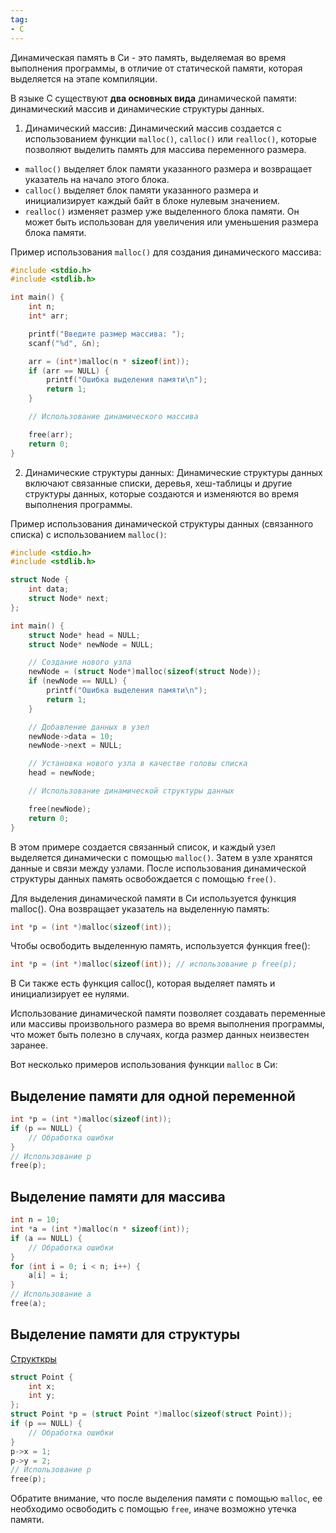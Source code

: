 ```yaml
---
tag:
- C
---
```

Динамическая память в Си - это память, выделяемая во время выполнения программы, в отличие от статической памяти, которая выделяется на этапе компиляции.

В языке C существуют **два основных вида** динамической памяти: динамический массив и динамические структуры данных.

1. Динамический массив: Динамический массив создается с использованием функции `malloc()`, `calloc()` или `realloc()`, которые позволяют выделить память для массива переменного размера.

- `malloc()` выделяет блок памяти указанного размера и возвращает указатель на начало этого блока.
- `calloc()` выделяет блок памяти указанного размера и инициализирует каждый байт в блоке нулевым значением.
- `realloc()` изменяет размер уже выделенного блока памяти. Он может быть использован для увеличения или уменьшения размера блока памяти.

Пример использования `malloc()` для создания динамического массива:

```c
#include <stdio.h>
#include <stdlib.h>

int main() {
    int n;
    int* arr;

    printf("Введите размер массива: ");
    scanf("%d", &n);

    arr = (int*)malloc(n * sizeof(int));
    if (arr == NULL) {
        printf("Ошибка выделения памяти\n");
        return 1;
    }

    // Использование динамического массива

    free(arr);
    return 0;
}
```

2. Динамические структуры данных: Динамические структуры данных включают связанные списки, деревья, хеш-таблицы и другие структуры данных, которые создаются и изменяются во время выполнения программы.

Пример использования динамической структуры данных (связанного списка) с использованием `malloc()`:

```c
#include <stdio.h>
#include <stdlib.h>

struct Node {
    int data;
    struct Node* next;
};

int main() {
    struct Node* head = NULL;
    struct Node* newNode = NULL;

    // Создание нового узла
    newNode = (struct Node*)malloc(sizeof(struct Node));
    if (newNode == NULL) {
        printf("Ошибка выделения памяти\n");
        return 1;
    }

    // Добавление данных в узел
    newNode->data = 10;
    newNode->next = NULL;

    // Установка нового узла в качестве головы списка
    head = newNode;

    // Использование динамической структуры данных

    free(newNode);
    return 0;
}
```

В этом примере создается связанный список, и каждый узел выделяется динамически с помощью `malloc()`. Затем в узле хранятся данные и связи между узлами. После использования динамической структуры данных память освобождается с помощью `free()`.

Для выделения динамической памяти в Си используется функция malloc(). Она возвращает указатель на выделенную память:

```c
int *p = (int *)malloc(sizeof(int));
```


Чтобы освободить выделенную память, используется функция free():

```c
int *p = (int *)malloc(sizeof(int)); // использование p free(p);
```


В Си также есть функция calloc(), которая выделяет память и инициализирует ее нулями.

Использование динамической памяти позволяет создавать переменные или массивы произвольного размера во время выполнения программы, что может быть полезно в случаях, когда размер данных неизвестен заранее.

Вот несколько примеров использования функции `malloc` в Си:

Выделение памяти для одной переменной
---

```c
int *p = (int *)malloc(sizeof(int));
if (p == NULL) {
    // Обработка ошибки
}
// Использование p
free(p);

```

Выделение памяти для массива
---

```c
int n = 10;
int *a = (int *)malloc(n * sizeof(int));
if (a == NULL) {
    // Обработка ошибки
}
for (int i = 0; i < n; i++) {
    a[i] = i;
}
// Использование a
free(a);

```

Выделение памяти для структуры
---
[Структкры](Структкры.md)

```c
struct Point {
    int x;
    int y;
};
struct Point *p = (struct Point *)malloc(sizeof(struct Point));
if (p == NULL) {
    // Обработка ошибки
}
p->x = 1;
p->y = 2;
// Использование p
free(p);

```

Обратите внимание, что после выделения памяти с помощью `malloc`, ее необходимо освободить с помощью `free`, иначе возможно утечка памяти.